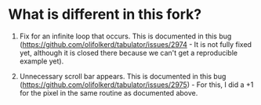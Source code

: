 # What is different in this fork? 

1. Fix for an infinite loop that occurs. This is documented in this bug (https://github.com/olifolkerd/tabulator/issues/2974 - It is not fully fixed yet, although it is closed there because we can't get a reproducible example yet). 

1. Unnecessary scroll bar appears. This is documented in this bug (https://github.com/olifolkerd/tabulator/issues/2975) - For this, I did a +1 for the pixel in the same routine as documented above. 

